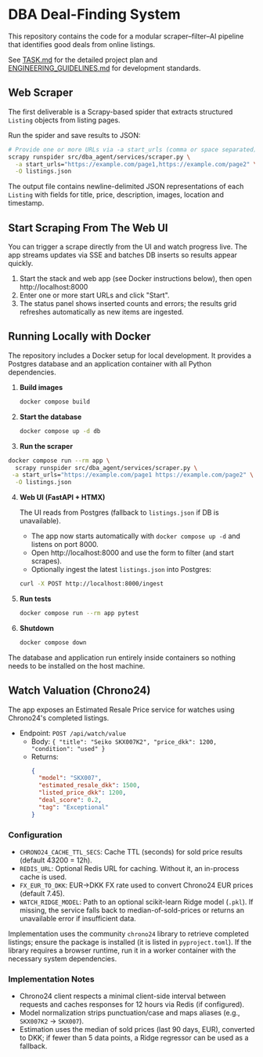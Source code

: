 # DBA Deal-Finding System

This repository contains the code for a modular scraper–filter–AI pipeline that identifies good deals from online listings.

See [TASK.md](TASK.md) for the detailed project plan and [ENGINEERING_GUIDELINES.md](ENGINEERING_GUIDELINES.md) for development standards.

## Web Scraper

The first deliverable is a Scrapy-based spider that extracts structured `Listing`
objects from listing pages.

Run the spider and save results to JSON:

```bash
# Provide one or more URLs via -a start_urls (comma or space separated)
scrapy runspider src/dba_agent/services/scraper.py \
  -a start_urls="https://example.com/page1,https://example.com/page2" \
  -O listings.json
```

The output file contains newline-delimited JSON representations of each
`Listing` with fields for title, price, description, images, location and
timestamp.

## Start Scraping From The Web UI

You can trigger a scrape directly from the UI and watch progress live. The app
streams updates via SSE and batches DB inserts so results appear quickly.

1. Start the stack and web app (see Docker instructions below), then open http://localhost:8000
2. Enter one or more start URLs and click "Start".
3. The status panel shows inserted counts and errors; the results grid refreshes automatically as new items are ingested.

## Running Locally with Docker

The repository includes a Docker setup for local development. It provides a Postgres database and an application container with all Python dependencies.

1. **Build images**

   ```bash
   docker compose build
   ```

2. **Start the database**

   ```bash
   docker compose up -d db
   ```

3. **Run the scraper**

```bash
docker compose run --rm app \
  scrapy runspider src/dba_agent/services/scraper.py \
 -a start_urls="https://example.com/page1 https://example.com/page2" \
  -O listings.json
```

4. **Web UI (FastAPI + HTMX)**

   The UI reads from Postgres (fallback to `listings.json` if DB is unavailable).

   - The app now starts automatically with `docker compose up -d` and listens on port 8000.
   - Open http://localhost:8000 and use the form to filter (and start scrapes).
   - Optionally ingest the latest `listings.json` into Postgres:

   ```bash
   curl -X POST http://localhost:8000/ingest
   ```

5. **Run tests**

   ```bash
   docker compose run --rm app pytest
   ```

6. **Shutdown**

   ```bash
   docker compose down
   ```

The database and application run entirely inside containers so nothing needs to be installed on the host machine.


## Watch Valuation (Chrono24)

The app exposes an Estimated Resale Price service for watches using Chrono24's
completed listings.

- Endpoint: `POST /api/watch/value`
  - Body: `{ "title": "Seiko SKX007K2", "price_dkk": 1200, "condition": "used" }`
  - Returns:
    ```json
    {
      "model": "SKX007",
      "estimated_resale_dkk": 1500,
      "listed_price_dkk": 1200,
      "deal_score": 0.2,
      "tag": "Exceptional"
    }
    ```

### Configuration

- `CHRONO24_CACHE_TTL_SECS`: Cache TTL (seconds) for sold price results (default 43200 = 12h).
- `REDIS_URL`: Optional Redis URL for caching. Without it, an in-process cache is used.
- `FX_EUR_TO_DKK`: EUR→DKK FX rate used to convert Chrono24 EUR prices (default 7.45).
- `WATCH_RIDGE_MODEL`: Path to an optional scikit-learn Ridge model (`.pkl`). If missing, the service
  falls back to median-of-sold-prices or returns an unavailable error if insufficient data.

Implementation uses the community `chrono24` library to retrieve completed listings; ensure the
package is installed (it is listed in `pyproject.toml`). If the library requires a browser runtime,
run it in a worker container with the necessary system dependencies.

### Implementation Notes

- Chrono24 client respects a minimal client-side interval between requests and caches responses
  for 12 hours via Redis (if configured).
- Model normalization strips punctuation/case and maps aliases (e.g., `SKX007K2` → `SKX007`).
- Estimation uses the median of sold prices (last 90 days, EUR), converted to DKK; if fewer than 5
  data points, a Ridge regressor can be used as a fallback.


